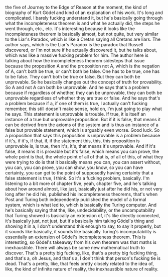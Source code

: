the five of Journey to the Edge of Reason at the moment, the kind of biography of Kurt
Gödel and kind of an explanation of his work. It's long and complicated. I barely fucking
understand it, but he's basically going through what the incompleteness theorem is and what
he actually did, the steps he went through, etc., etc.
It's interesting because it looks like the incompleteness theorem is basically almost,
but not quite, but very similar to the Liar's Paradox, which is like a Cretan saying all
Cretans are liars. The author says, which is the Liar's Paradox is the paradox that
Russell discovered, or I'm not sure if he actually discovered it, but he talks about,
which was like a massive fucking problem for him. The author here is talking about how
the incompleteness theorem sidesteps that issue because the proposition A and the proposition
not A, which is the negation of A, can't both be true, or can't both be false. One has to
be true, one has to be false. They can't both be true or false. But they can both be unprovable.
So he basically changes out the concept of truth for provability. So A and not A can
both be unprovable. And he says that's a problem because if regardless of whether, they can
be unprovable, they can both be unprovable regardless of whether they are true or false.
And he says that's a problem because if a, if one of them is true, I actually can't fucking
remember, this still doesn't make sense, hold on, I'm just going to play what he says.
This statement is unprovable is trouble. If true, it is itself an instance of a true but
unprovable proposition. But if it is false, that means it can be derived from the axioms
of the system and is thus an instance of a false but provable statement, which is arguably
even worse. Good luck. So a proposition that says this proposition is unprovable is a problem
because if it's, if it's, if that, if, if the statement this, this, this proposition
is unprovable is, is true, then it's, it's, that means it's unprovable. And if it's false,
it means it is provable but it's false, which means you can prove, the whole point is that,
the whole point of all of that is, of all of this, of what they were trying to do is
that it basically means you can, you can assert without, you can, you can prove, you can show,
you know, so you can have certainty, you can get to the point of supposedly having certainty
that a false statement is true, I think. So it's a fucking problem, basically.
I'm listening to a bit more of chapter five, yeah, chapter five, and he's talking about
how around almost, like just, basically just after he did his, or not very long after he
did his, published his incompleteness theorems, that's when Post and Turing both independently
published the model of a formal system, which is what led to, which is basically the Turing
computer. And he's basically saying that the, like, undecidability, or the uncomputability
that Turing showed is basically an extension of, it's like directly connected, it's basically
just, not just, but it's basically him taking Gödel's thing and showing it in a, I don't
understand this enough to say, to say it properly, but it sounds like basically, it sounds like
basically Turing's incomputability is essentially an extension of Gödel's incompleteness theorem.
This is interesting, so Gödel's takeaway from his own theorem was that maths is inexhaustible.
There will always be some new mathematical truth to discover. That's a pretty big fucking,
like, that's a pretty big fucking thing, and that's a, oh Jesus, and that's a, I don't
think that person's fucking tie is dead. That's a pretty, like, that feels pretty closely
related to the idea of, like, the kind of infinite nature of reality, the inexhaustible
nature of reality.
